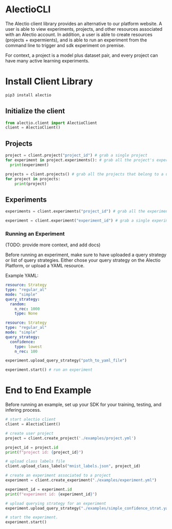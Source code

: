 # AlectioCLI

The Alectio client library provides an alternative to our platform website. A user is able to view experiments, projects, and other resources associated with an Alectio account. In addition, a user is able to create resources (projects + expermients), and is able to run an experiment from the command line to trigger and sdk experiment on premise.

For context, a project is a model plus dataset pair, and every project can have many active learning experiments. 


# Install Client Library 

```python
pip3 install alectio
```


## Initialize the client
```python
from alectio.client import AlectioClient
client = AlectioClient()
```

## Projects
```python
project = client.project("project_id") # grab a single project 
for experiment in project.experiments(): # grab all the project's experiemnts 
  print(experiment)
```

```python
projects = client.projects() # grab all the projects that belong to a user 
for project in projects:
    print(project)
```

## Experiments
```python
experiments = client.experiments("project_id") # grab all the experiments that belong to a project
```

```python
experiment = client.experiment("experiment_id") # grab a single experiment
```

### Running an Experiment

(TODO: provide more context, and add docs) <br>

Before running an experiment, make sure to have uploaded a query strategy or list of query strategies.
Either chose your query strategy on the Alectio Platform, or upload a YAML resource.

Example YAML:

```yaml
resource: Strategy
type: "regular_al"
mode: "simple"
query_strategy:
  random: 
    n_rec: 1000
    type: None 
```

```yaml
resource: Strategy
type: "regular_al"
mode: "simple"
query_strategy:
  confidence:
    type: lowest
    n_rec: 100
```

```python
experiment.upload_query_strategy("path_to_yaml_file")
```


```python
experiment.start() # run an experiment 
```

# End to End Example
Before running an example, set up your SDK for your training, testing, and infering process. 

```python
# start alectio client 
client = AlectioClient()

# create user project
project = client.create_project('./examples/project.yml')

project_id = project.id
print(f"project id: {project_id}")

# upload class labels file
client.upload_class_labels("mnist_labels.json", project_id)

# create an experiment associated to a project 
experiment = client.create_experiment("./examples/experiment.yml")

experiment_id = experiment.id
print(f"experiment id: {experiment_id}")

# upload querying strategy for an experiment 
experiment.upload_query_strategy("./examples/simple_confidence_strat.yaml")

# start the experiment. 
experiment.start()
```
